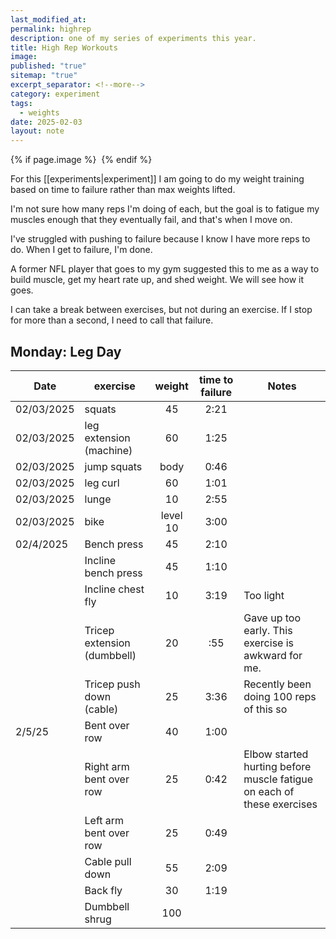 ```yaml
---
last_modified_at: 
permalink: highrep
description: one of my series of experiments this year.
title: High Rep Workouts
image: 
published: "true"
sitemap: "true"
excerpt_separator: <!--more-->
category: experiment
tags:
  - weights
date: 2025-02-03
layout: note
---
```



{% if page.image %} <img src="{{ page.image }}" alt=""> {% endif %}

For this [[experiments|experiment]] I am going to do my weight training based on time to failure rather than max weights lifted. 

I'm not sure how many reps I'm doing of each, but the goal is to fatigue my muscles enough that they eventually fail, and that's when I move on. 

I've struggled with pushing to failure because I know I have more reps to do. When I get to failure, I'm done. 

A former NFL player that goes to my gym suggested this to me as a way to build muscle, get my heart rate up, and shed weight. We will see how it goes. 

I can take a break between exercises, but not during an exercise. If I stop for more than a second, I need to call that failure. 

## Monday: Leg Day

| Date       | exercise                    |  weight  | time to failure | Notes                                                                  |
| ---------- | --------------------------- | :------: | :-------------: | ---------------------------------------------------------------------- |
| 02/03/2025 | squats                      |    45    |      2:21       |                                                                        |
| 02/03/2025 | leg extension (machine)     |    60    |      1:25       |                                                                        |
| 02/03/2025 | jump squats                 |   body   |      0:46       |                                                                        |
| 02/03/2025 | leg curl                    |    60    |      1:01       |                                                                        |
| 02/03/2025 | lunge                       |    10    |      2:55       |                                                                        |
| 02/03/2025 | bike                        | level 10 |      3:00       |                                                                        |
| 02/4/2025  | Bench press                 |    45    |      2:10       |                                                                        |
|            | Incline bench press         |    45    |      1:10       |                                                                        |
|            | Incline chest fly           |    10    |      3:19       | Too light                                                              |
|            | Tricep extension (dumbbell) |    20    |       :55       | Gave up too early. This exercise is awkward for me.                    |
|            | Tricep push down (cable)    |    25    |      3:36       | Recently been doing 100 reps of this so                                |
| 2/5/25     | Bent over row               |    40    |      1:00       |                                                                        |
|            | Right arm bent over row     |    25    |      0:42       | Elbow started hurting before muscle fatigue on each of these exercises |
|            | Left arm bent over row      |    25    |      0:49       |                                                                        |
|            | Cable pull down             |    55    |      2:09       |                                                                        |
|            | Back fly                    |    30    |      1:19       |                                                                        |
|            | Dumbbell shrug              |   100    |                 |                                                                        |
